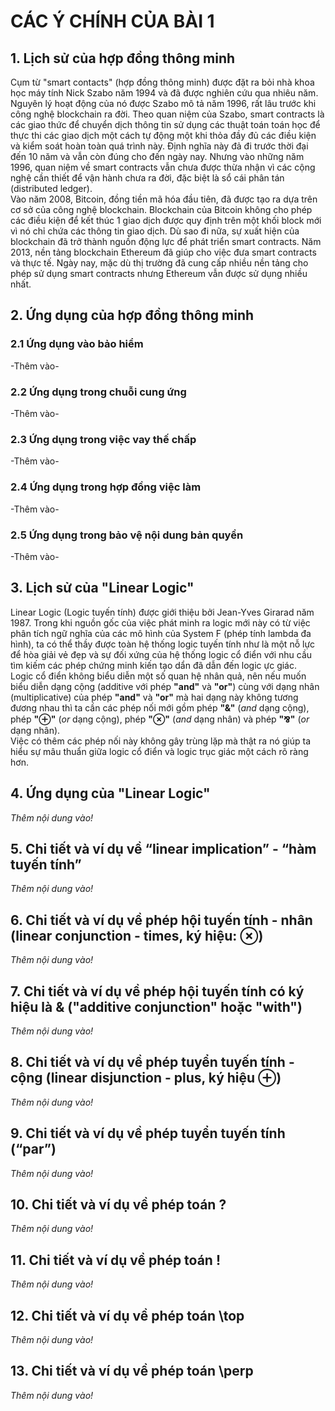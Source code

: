 # CÁC Ý CHÍNH CỦA BÀI 1
## 1. Lịch sử của hợp đồng thông minh
  Cụm từ "smart contacts" (hợp đồng thông minh) được đặt ra bỏi nhà khoa học máy tính Nick Szabo năm 1994 và đã được nghiên cứu qua nhiêu năm. Nguyên lý hoạt động của nó được Szabo mô tả năm 1996, rất lâu trước khi công nghệ blockchain ra đời. Theo quan niệm của Szabo, smart contracts là các giao thức để chuyển dịch thông tin sử dụng các thuật toán toán học để thực thi các giao dịch một cách tự động một khi thỏa đầy đủ các điều kiện và kiểm soát hoàn toàn quá trình này. Định nghĩa này đả đi trước thời đại đến 10 năm và vẫn còn đúng cho đến ngày nay. Nhưng vào những năm 1996, quan niệm về smart contracts vẫn chưa được thừa nhận vì các cộng nghệ cần thiết để vận hành chưa ra đời, đặc biệt là sổ cái phân tán (distributed ledger). <br />
  Vào năm 2008, Bitcoin, đồng tiền mã hóa đầu tiên, đã được tạo ra dựa trên cơ sở của công nghệ blockchain. Blockchain của Bitcoin không cho phép các điều kiện để kết thúc 1 giao dịch được quy định trên  một khối block mới vì nó chỉ chứa các thông tin giao dịch. Dù sao đi nữa, sự xuất hiện của blockchain đã trở thành nguồn động lực để phát triển smart contracts. Năm 2013, nền tảng blockchain Ethereum đã giúp cho việc đưa smart contracts và thực tế. Ngày nay, mặc dù thị trường đã cung cấp nhiều nền tảng cho phép sử dụng smart contracts nhưng Ethereum vẫn được sử dụng nhiều nhất. <br/>
## 2. Ứng dụng của hợp đồng thông minh
### 2.1 Ứng dụng vào bảo hiểm
  -Thêm vào-
### 2.2 Ứng dụng trong chuỗi cung ứng   
  -Thêm vào-
### 2.3 Ứng dụng trong việc vay thế chấp
  -Thêm vào-
### 2.4 Ứng dụng trong hợp đồng việc làm
  -Thêm vào-
### 2.5 Ứng dụng trong bảo vệ nội dung bản quyền
  -Thêm vào-
## 3. Lịch sử của "Linear Logic"
  Linear Logic (Logic tuyến tính) được giới thiệu bởi Jean-Yves Girarad năm 1987. Trong khi nguồn gốc của việc phát minh ra logic mới này có từ việc phân tích ngữ nghĩa của các mô hình của System F (phép tính lambda đa hình), ta có thể thầy được toàn hệ thống logic tuyến tính như là một nỗ lực để hòa giải vẻ đẹp và sự đối xứng của hệ thống logic cổ điển với nhu cầu tìm kiếm các phép chứng minh kiến tạo dẩn đã dẫn đến logic ực giác. <br/>
  Logic cổ điển không biểu diễn một số quan hệ nhân quả, nên nếu muốn biểu diễn dạng cộng (additive với phép <b>"and"</b> và <b>"or"</b>) cùng với dạng nhân (multiplicative) của phép <b>"and"</b> và <b>"or"</b> mà hai dạng này không tương đương nhau thì ta cần các phép nối mới gồm phép <b>"&"</b> (<i>and</i> dạng cộng), phép <b>"⊕"</b> (<i>or</i> dạng cộng),  phép <b>"⊗"</b> (<i>and</i> dạng nhân) và phép <b>"⅋"</b> (<i>or</i> dạng nhân).<br/>
  Việc có thêm các phép nối này không gây trùng lặp mà thật ra nó giúp ta hiểu sự mâu thuẩn giữa logic cổ điển và logic trục giác một cách rõ ràng hơn. 
## 4. Ứng dụng của "Linear Logic"
  _Thêm nội dung vào!_
## 5. Chi tiết và ví dụ về “linear implication” - “hàm tuyến tính”
  _Thêm nội dung vào!_
## 6. Chi tiết và ví dụ về phép hội tuyến tính - nhân (linear conjunction - times, ký hiệu: ⊗)
  _Thêm nội dung vào!_
## 7. Chi tiết và ví dụ về phép hội tuyến tính có ký hiệu là & ("additive conjunction" hoặc "with")
  _Thêm nội dung vào!_
## 8. Chi tiết và ví dụ về phép tuyển tuyến tính - cộng (linear disjunction - plus, ký hiệu ⊕)
  _Thêm nội dung vào!_
## 9. Chi tiết và ví dụ về phép tuyển tuyến tính (“par”)
  _Thêm nội dung vào!_
## 10. Chi tiết và ví dụ về phép toán ?
  _Thêm nội dung vào!_
## 11. Chi tiết và ví dụ về phép toán !
  _Thêm nội dung vào!_
## 12. Chi tiết và ví dụ về phép toán \top
  _Thêm nội dung vào!_
## 13. Chi tiết và ví dụ về phép toán \perp
  _Thêm nội dung vào!_
  

